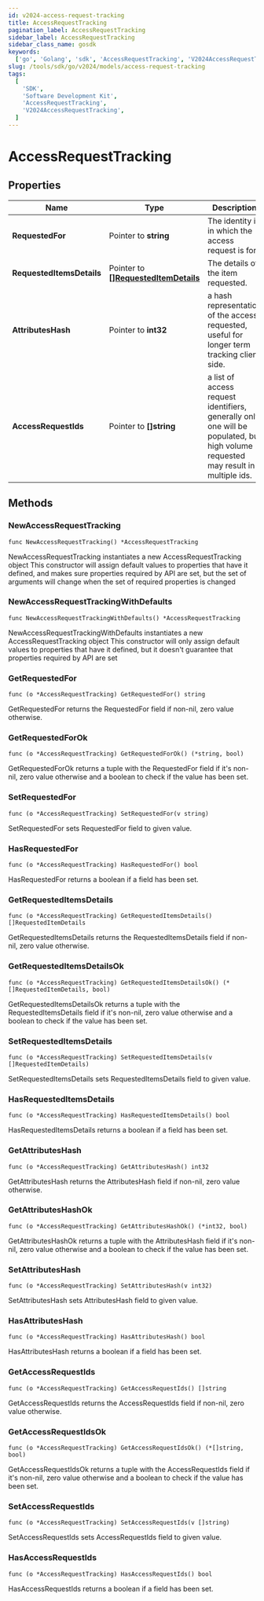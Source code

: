 ```yaml
---
id: v2024-access-request-tracking
title: AccessRequestTracking
pagination_label: AccessRequestTracking
sidebar_label: AccessRequestTracking
sidebar_class_name: gosdk
keywords:
  ['go', 'Golang', 'sdk', 'AccessRequestTracking', 'V2024AccessRequestTracking']
slug: /tools/sdk/go/v2024/models/access-request-tracking
tags:
  [
    'SDK',
    'Software Development Kit',
    'AccessRequestTracking',
    'V2024AccessRequestTracking',
  ]
---
```


# AccessRequestTracking

## Properties

| Name | Type | Description | Notes |
| --- | --- | --- | --- |
| **RequestedFor** | Pointer to **string** | The identity id in which the access request is for. | [optional] |
| **RequestedItemsDetails** | Pointer to [**[]RequestedItemDetails**](requested-item-details) | The details of the item requested. | [optional] |
| **AttributesHash** | Pointer to **int32** | a hash representation of the access requested, useful for longer term tracking client side. | [optional] |
| **AccessRequestIds** | Pointer to **[]string** | a list of access request identifiers, generally only one will be populated, but high volume requested may result in multiple ids. | [optional] |

## Methods

### NewAccessRequestTracking

`func NewAccessRequestTracking() *AccessRequestTracking`

NewAccessRequestTracking instantiates a new AccessRequestTracking object This constructor will assign default values to properties that have it defined, and makes sure properties required by API are set, but the set of arguments will change when the set of required properties is changed

### NewAccessRequestTrackingWithDefaults

`func NewAccessRequestTrackingWithDefaults() *AccessRequestTracking`

NewAccessRequestTrackingWithDefaults instantiates a new AccessRequestTracking object This constructor will only assign default values to properties that have it defined, but it doesn't guarantee that properties required by API are set

### GetRequestedFor

`func (o *AccessRequestTracking) GetRequestedFor() string`

GetRequestedFor returns the RequestedFor field if non-nil, zero value otherwise.

### GetRequestedForOk

`func (o *AccessRequestTracking) GetRequestedForOk() (*string, bool)`

GetRequestedForOk returns a tuple with the RequestedFor field if it's non-nil, zero value otherwise and a boolean to check if the value has been set.

### SetRequestedFor

`func (o *AccessRequestTracking) SetRequestedFor(v string)`

SetRequestedFor sets RequestedFor field to given value.

### HasRequestedFor

`func (o *AccessRequestTracking) HasRequestedFor() bool`

HasRequestedFor returns a boolean if a field has been set.

### GetRequestedItemsDetails

`func (o *AccessRequestTracking) GetRequestedItemsDetails() []RequestedItemDetails`

GetRequestedItemsDetails returns the RequestedItemsDetails field if non-nil, zero value otherwise.

### GetRequestedItemsDetailsOk

`func (o *AccessRequestTracking) GetRequestedItemsDetailsOk() (*[]RequestedItemDetails, bool)`

GetRequestedItemsDetailsOk returns a tuple with the RequestedItemsDetails field if it's non-nil, zero value otherwise and a boolean to check if the value has been set.

### SetRequestedItemsDetails

`func (o *AccessRequestTracking) SetRequestedItemsDetails(v []RequestedItemDetails)`

SetRequestedItemsDetails sets RequestedItemsDetails field to given value.

### HasRequestedItemsDetails

`func (o *AccessRequestTracking) HasRequestedItemsDetails() bool`

HasRequestedItemsDetails returns a boolean if a field has been set.

### GetAttributesHash

`func (o *AccessRequestTracking) GetAttributesHash() int32`

GetAttributesHash returns the AttributesHash field if non-nil, zero value otherwise.

### GetAttributesHashOk

`func (o *AccessRequestTracking) GetAttributesHashOk() (*int32, bool)`

GetAttributesHashOk returns a tuple with the AttributesHash field if it's non-nil, zero value otherwise and a boolean to check if the value has been set.

### SetAttributesHash

`func (o *AccessRequestTracking) SetAttributesHash(v int32)`

SetAttributesHash sets AttributesHash field to given value.

### HasAttributesHash

`func (o *AccessRequestTracking) HasAttributesHash() bool`

HasAttributesHash returns a boolean if a field has been set.

### GetAccessRequestIds

`func (o *AccessRequestTracking) GetAccessRequestIds() []string`

GetAccessRequestIds returns the AccessRequestIds field if non-nil, zero value otherwise.

### GetAccessRequestIdsOk

`func (o *AccessRequestTracking) GetAccessRequestIdsOk() (*[]string, bool)`

GetAccessRequestIdsOk returns a tuple with the AccessRequestIds field if it's non-nil, zero value otherwise and a boolean to check if the value has been set.

### SetAccessRequestIds

`func (o *AccessRequestTracking) SetAccessRequestIds(v []string)`

SetAccessRequestIds sets AccessRequestIds field to given value.

### HasAccessRequestIds

`func (o *AccessRequestTracking) HasAccessRequestIds() bool`

HasAccessRequestIds returns a boolean if a field has been set.
